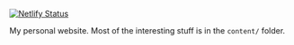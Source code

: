 [![Netlify Status](https://api.netlify.com/api/v1/badges/4cc18edb-c965-4a98-9af4-aef1471a0cf2/deploy-status)](https://app.netlify.com/sites/tylervc/deploys)

My personal website. Most of the interesting stuff is in the `content/` folder.
